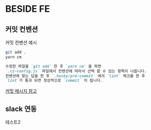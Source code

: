 # BESIDE FE


## 커밋 컨벤션

커밋 컨벤션 예시

```bash
git add .
yarn cm
```

```md
수정한 파일을 `git add` 한 후 `yarn cm` 을 하면
`.cz-config.js` 파일에서 컨벤션에 따라서 선택 할 수 있는 항목이 나옵니다.
컨벤션에 맞는 답을 한 후 `.husky/pre-commit` 에서 `lint` 체크를 한 후
`lint`가 통과 되면 정상적으로 `commit` 이 됩니다.
```

[커밋 메시지 참고](https://webruden.tistory.com/486)

## slack 연동
테스트2
